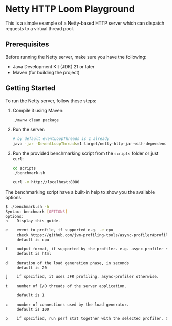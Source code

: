 # Netty HTTP Loom Playground

This is a simple example of a Netty-based HTTP server which can dispatch requests to a virtual thread pool.

## Prerequisites

Before running the Netty server, make sure you have the following:

- Java Development Kit (JDK) 21 or later
- Maven (for building the project)

## Getting Started

To run the Netty server, follow these steps:

1. Compile it using Maven:

    ```bash
    ./mvnw clean package
    ```
2. Run the server:

    ```bash
    # by default eventLoopThreads is 1 already
    java -jar -DeventLoopThreads=1 target/netty-http-jar-with-dependencies.jar
    ``` 
3. Run the provided benchmarking script from the `scripts` folder or just `curl`:
   
    ```bash
    cd scripts
    ./benchmark.sh 
    ```
    ```bash
    curl -v http://localhost:8080
    ```
   
The benchmarking script have a built-in help to show you the available options:

```bash
$ ./benchmark.sh -h
Syntax: benchmark [OPTIONS]
options:
h    Display this guide.

e    event to profile, if supported e.g. -e cpu 
     check https://github.com/jvm-profiling-tools/async-profiler#profiler-options for the complete list
     default is cpu

f    output format, if supported by the profiler. e.g. async-profiler support html,jfr,collapsed
     default is html

d    duration of the load generation phase, in seconds
     default is 20

j    if specified, it uses JFR profiling. async-profiler otherwise.

t    number of I/O threads of the server application.

     default is 1

c    number of connections used by the load generator.
     default is 100

p    if specified, run perf stat together with the selected profiler. Only GNU Linux.
```